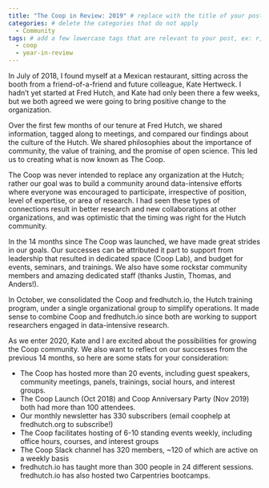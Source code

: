 ```yaml
---
title: "The Coop in Review: 2019" # replace with the title of your post
categories: # delete the categories that do not apply
  - Community
tags: # add a few lowercase tags that are relevant to your post, ex: r, python, genomics, workflows
  - coop
  - year-in-review
---
```


In July of 2018, I found myself at a Mexican restaurant, sitting across the booth from a friend-of-a-friend and future colleague, Kate Hertweck. I hadn’t yet started at Fred Hutch, and Kate had only been there a few weeks, but we both agreed we were going to bring positive change to the organization.

Over the first few months of our tenure at Fred Hutch, we shared information, tagged along to meetings, and compared our findings about the culture of the Hutch. We shared philosophies about the importance of community, the value of training, and the promise of open science. This led us to creating what is now known as The Coop.

The Coop was never intended to replace any organization at the Hutch; rather our goal was to build a community around data-intensive efforts where everyone was encouraged to participate, irrespective of position, level of expertise, or area of research. I had seen these types of connections result in better research and new collaborations at other organizations, and was optimistic that the timing was right for the Hutch community.

In the 14 months since The Coop was launched, we have made great strides in our goals. Our successes can be attributed it part to support from leadership that resulted in dedicated space (Coop Lab), and budget for events, seminars, and trainings. We also have some rockstar community members and amazing dedicated staff (thanks Justin, Thomas, and Anders!).

In October, we consolidated the Coop and fredhutch.io, the Hutch training program, under a single organizational group to simplify operations. It made sense to combine Coop and fredhutch.io since both are working to support researchers engaged in data-intensive research.

As we enter 2020, Kate and I are excited about the possibilities for growing the Coop community. We also want to reflect on our successes from the previous 14 months, so here are some stats for your consideration:
- The Coop has hosted more than 20 events, including guest speakers, community meetings, panels, trainings, social hours, and interest groups.
- The Coop Launch (Oct 2018) and Coop Anniversary Party (Nov 2019) both had more than 100 attendees.
- Our monthly newsletter has 330 subscribers (email coophelp at fredhutch.org to subscribe!)
- The Coop facilitates hosting of 6-10 standing events weekly, including office hours, courses, and interest groups
- The Coop Slack channel has 320 members, ~120 of which are active on a weekly basis
- fredhutch.io has taught more than 300 people in 24 different sessions. fredhutch.io has also hosted two Carpentries bootcamps.
